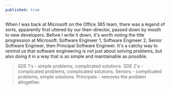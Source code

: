 ```yaml
---
published: true
---
```

When I was back at Microsoft on the Office 365 team, there was a legend of sorts, apparently first uttered by our then-director, passed down by mouth to new developers. Before I write it down, it's worth noting the title progression at Microsoft: Software Engineer 1, Software Engineer 2, Senior Software Engineer, then Principal Software Engineer. It's a catchy way to remind us that software engineering is not just about solving problems, but also doing it in a way that is as simple and maintainable as possible.

> SDE 1's - simple problems, complicated solutions.
> SDE 2's - complicated problems, complicated solutions.
> Seniors - complicated problems, simple solutions.
> Principals - removes the problem altogether.
